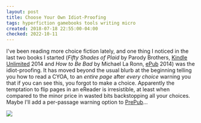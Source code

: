 ```yaml
---
layout: post
title: Choose Your Own Idiot-Proofing
tags: hyperfiction gamebooks tools writing micro
created: 2018-07-18 22:55:00-04:00
checked: 2022-10-11
---
```

I've been reading more choice fiction lately, and one thing I noticed in the last two books I started (*Fifty Shades of Plaid* by Parody Brothers, [Kindle Unlimited](https://www.amazon.com/Fifty-Shades-Grey-Parody-shades-ebook/dp/B00KFXUWTG//ref=as_li_ss_il?ie=UTF8&linkCode=li2&tag=mcdema-20&linkId=474dfb9b433e59487a744a92a5a1780f) 2014 and *How to Be Bad* by Michael La Ronn, [ePub](https://www.goodreads.com/ebooks/download/20529997-how-to-be-bad) 2014) was the idiot-proofing.  It has moved beyond the usual blurb at the beginning telling you how to read a CYOA, to an *entire page* after *every choice* warning you that if you can see this, you forgot to make a choice.  Apparently the temptation to flip pages in an eReader is irresistible, at least when compared to the minor price in wasted bits backstopping all your choices.  Maybe I'll add a per-passage warning option to [PrePub](/tools/scree/prepub/)...

<a href="https://www.amazon.com/Fifty-Shades-Grey-Parody-shades-ebook/dp/B00KFXUWTG//ref=as_li_ss_il?ie=UTF8&linkCode=li2&tag=mcdema-20&linkId=474dfb9b433e59487a744a92a5a1780f" target="_blank"><img border="0" src="//ws-na.amazon-adsystem.com/widgets/q?_encoding=UTF8&ASIN=B00KFXUWTG&Format=_SL160_&ID=AsinImage&MarketPlace=US&ServiceVersion=20070822&WS=1&tag=mcdema-20" ></a><img src="https://ir-na.amazon-adsystem.com/e/ir?t=mcdema-20&l=li2&o=1&a=B00KFXUWTG" width="1" height="1" border="0" alt="" style="border:none !important; margin:0px !important;" />
